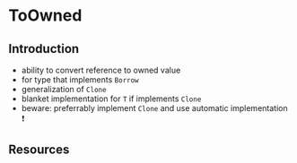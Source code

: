 # ToOwned



## Introduction

- ability to convert reference to owned value
- for type that implements `Borrow`
- generalization of `Clone`
- blanket implementation for `T` if implements `Clone`
- beware: preferrably implement `Clone` and use automatic implementation ❗️



## Resources
